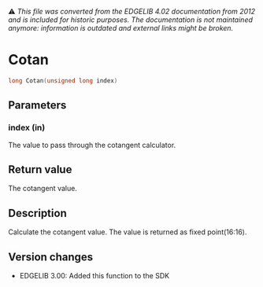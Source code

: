 :warning: _This file was converted from the EDGELIB 4.02 documentation from 2012 and is included for historic purposes. The documentation is not maintained anymore: information is outdated and external links might be broken._

# Cotan


```c++
long Cotan(unsigned long index)
```

## Parameters
### index (in)
The value to pass through the cotangent calculator.

## Return value
The cotangent value.

## Description
Calculate the cotangent value. The value is returned as fixed point(16:16).

## Version changes
- EDGELIB 3.00: Added this function to the SDK

